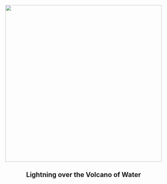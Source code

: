 
<p align="center"><img src="https://apod.nasa.gov/apod/image/2507/LightningVolcano_Montufar_960.jpg" width="500" height="500"></p>
<h2 align="center"> Lightning over the Volcano of Water </h2>
